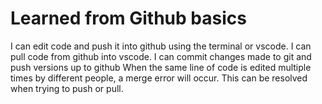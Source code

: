 # Learned from Github basics
I can edit code and push it into github using the terminal or vscode. 
I can pull code from github into vscode. 
I can commit changes made to git and push versions up to github
When the same line of code is edited multiple times by different people, a merge error will occur. This can be resolved when trying to push or pull.
